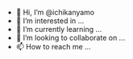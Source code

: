 - 👋 Hi, I’m @ichikanyamo
- 👀 I’m interested in ...
- 🌱 I’m currently learning ...
- 💞️ I’m looking to collaborate on ...
- 📫 How to reach me ...

<!---
ichikanyamo/ichikanyamo is a ✨ special ✨ repository because its `README.md` (this file) appears on your GitHub profile.
You can click the Preview link to take a look at your changes.
--->
